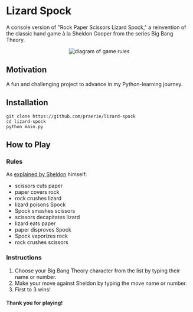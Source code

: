 # Lizard Spock

A console version of "Rock Paper Scissors Lizard Spock," a reinvention of the 
classic hand game à la Sheldon Cooper from the series Big Bang Theory. 

<div align="center">
 <img alt="diagram of game rules" src="https://static.wikia.nocookie.net/bigbangtheory/images/7/7d/RPSLS.png">
</div>

## Motivation

A fun and challenging project to advance in my Python-learning journey.

## Installation

    git clone https://github.com/praerie/lizard-spock
    cd lizard-spock
    python main.py

## How to Play

### Rules
As [explained by Sheldon](https://youtu.be/pIpmITBocfM) himself:
* scissors cuts paper
* paper covers rock
* rock crushes lizard
* lizard poisons Spock
* Spock smashes scissors
* scissors decapitates lizard
* lizard eats paper
* paper disproves Spock
* Spock vaporizes rock
* rock crushes scissors

### Instructions
1. Choose your Big Bang Theory character from the list by typing their name or number.
2. Make your move against Sheldon by typing the move name or number.
3. First to 3 wins!

#### Thank you for playing! 



